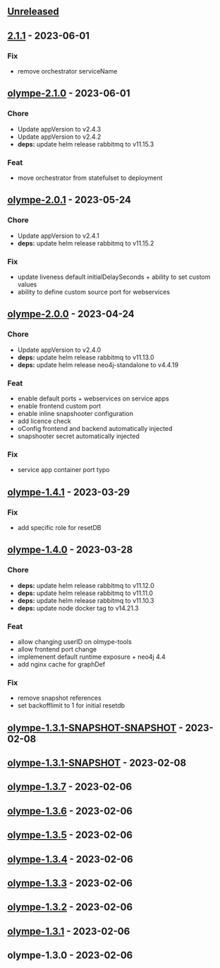 <a name="unreleased"></a>
## [Unreleased]


<a name="2.1.1"></a>
## [2.1.1] - 2023-06-01
### Fix
- remove orchestrator serviceName


<a name="olympe-2.1.0"></a>
## [olympe-2.1.0] - 2023-06-01
### Chore
- Update appVersion to v2.4.3
- Update appVersion to v2.4.2
- **deps:** update helm release rabbitmq to v11.15.3

### Feat
- move orchestrator from statefulset to deployment


<a name="olympe-2.0.1"></a>
## [olympe-2.0.1] - 2023-05-24
### Chore
- Update appVersion to v2.4.1
- **deps:** update helm release rabbitmq to v11.15.2

### Fix
- update liveness default initialDelaySeconds + ability to set custom values
- ability to define custom source port for webservices


<a name="olympe-2.0.0"></a>
## [olympe-2.0.0] - 2023-04-24
### Chore
- Update appVersion to v2.4.0
- **deps:** update helm release rabbitmq to v11.13.0
- **deps:** update helm release neo4j-standalone to v4.4.19

### Feat
- enable default ports + webservices on service apps
- enable frontend custom port
- enable inline snapshooter configuration
- add licence check
- oConfig frontend and backend automatically injected
- snapshooter secret automatically injected

### Fix
- service app container port typo


<a name="olympe-1.4.1"></a>
## [olympe-1.4.1] - 2023-03-29
### Fix
- add specific role for resetDB


<a name="olympe-1.4.0"></a>
## [olympe-1.4.0] - 2023-03-28
### Chore
- **deps:** update helm release rabbitmq to v11.12.0
- **deps:** update helm release rabbitmq to v11.11.0
- **deps:** update helm release rabbitmq to v11.10.3
- **deps:** update node docker tag to v14.21.3

### Feat
- allow changing userID on olmype-tools
- allow frontend port change
- implemenent default runtime exposure + neo4j 4.4
- add nginx cache for graphDef

### Fix
- remove snapshot references
- set backofflimit to 1 for initial resetdb


<a name="olympe-1.3.1-SNAPSHOT-SNAPSHOT"></a>
## [olympe-1.3.1-SNAPSHOT-SNAPSHOT] - 2023-02-08

<a name="olympe-1.3.1-SNAPSHOT"></a>
## [olympe-1.3.1-SNAPSHOT] - 2023-02-08

<a name="olympe-1.3.7"></a>
## [olympe-1.3.7] - 2023-02-06

<a name="olympe-1.3.6"></a>
## [olympe-1.3.6] - 2023-02-06

<a name="olympe-1.3.5"></a>
## [olympe-1.3.5] - 2023-02-06

<a name="olympe-1.3.4"></a>
## [olympe-1.3.4] - 2023-02-06

<a name="olympe-1.3.3"></a>
## [olympe-1.3.3] - 2023-02-06

<a name="olympe-1.3.2"></a>
## [olympe-1.3.2] - 2023-02-06

<a name="olympe-1.3.1"></a>
## [olympe-1.3.1] - 2023-02-06

<a name="olympe-1.3.0"></a>
## olympe-1.3.0 - 2023-02-06

[Unreleased]: https://github.com/olympeio/olympe-helm-test.git/compare/2.1.1...HEAD
[2.1.1]: https://github.com/olympeio/olympe-helm-test.git/compare/olympe-2.1.0...2.1.1
[olympe-2.1.0]: https://github.com/olympeio/olympe-helm-test.git/compare/olympe-2.0.1...olympe-2.1.0
[olympe-2.0.1]: https://github.com/olympeio/olympe-helm-test.git/compare/olympe-2.0.0...olympe-2.0.1
[olympe-2.0.0]: https://github.com/olympeio/olympe-helm-test.git/compare/olympe-1.4.1...olympe-2.0.0
[olympe-1.4.1]: https://github.com/olympeio/olympe-helm-test.git/compare/olympe-1.4.0...olympe-1.4.1
[olympe-1.4.0]: https://github.com/olympeio/olympe-helm-test.git/compare/olympe-1.3.1-SNAPSHOT-SNAPSHOT...olympe-1.4.0
[olympe-1.3.1-SNAPSHOT-SNAPSHOT]: https://github.com/olympeio/olympe-helm-test.git/compare/olympe-1.3.1-SNAPSHOT...olympe-1.3.1-SNAPSHOT-SNAPSHOT
[olympe-1.3.1-SNAPSHOT]: https://github.com/olympeio/olympe-helm-test.git/compare/olympe-1.3.7...olympe-1.3.1-SNAPSHOT
[olympe-1.3.7]: https://github.com/olympeio/olympe-helm-test.git/compare/olympe-1.3.6...olympe-1.3.7
[olympe-1.3.6]: https://github.com/olympeio/olympe-helm-test.git/compare/olympe-1.3.5...olympe-1.3.6
[olympe-1.3.5]: https://github.com/olympeio/olympe-helm-test.git/compare/olympe-1.3.4...olympe-1.3.5
[olympe-1.3.4]: https://github.com/olympeio/olympe-helm-test.git/compare/olympe-1.3.3...olympe-1.3.4
[olympe-1.3.3]: https://github.com/olympeio/olympe-helm-test.git/compare/olympe-1.3.2...olympe-1.3.3
[olympe-1.3.2]: https://github.com/olympeio/olympe-helm-test.git/compare/olympe-1.3.1...olympe-1.3.2
[olympe-1.3.1]: https://github.com/olympeio/olympe-helm-test.git/compare/olympe-1.3.0...olympe-1.3.1
